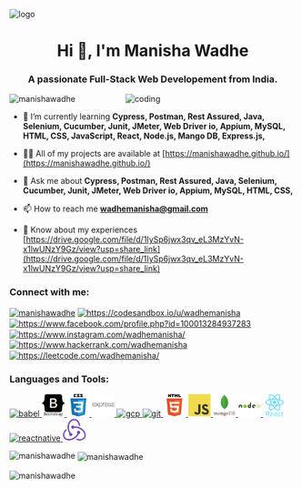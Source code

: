 ![logo](https://github.com/manishawadhe/manishawadhe/blob/main/Github%20banner.png)

<h1 align="center">Hi 👋, I'm Manisha Wadhe</h1>
<h3 align="center">A passionate Full-Stack Web Developement from India.</h3>

<img align="right" alt="coding" width="300" src="https://user-images.githubusercontent.com/55389276/140866485-8fb1c876-9a8f-4d6a-98dc-08c4981eaf70.gif" />

<p align="left"> <img src="https://komarev.com/ghpvc/?username=manishawadhe&label=Profile%20views&color=0e75b6&style=flat" alt="manishawadhe" /> </p>

- 🌱 I’m currently learning **Cypress, Postman, Rest Assured, Java, Selenium, Cucumber, Junit, JMeter, Web Driver io, Appium, MySQL, HTML, CSS, JavaScript, React, Node.js, Mango DB, Express.js,**

- 👨‍💻 All of my projects are available at [https://manishawadhe.github.io/](https://manishawadhe.github.io/)

- 💬 Ask me about **Cypress, Postman, Rest Assured, Java, Selenium, Cucumber, Junit, JMeter, Web Driver io, Appium, MySQL, HTML, CSS,**

- 📫 How to reach me **wadhemanisha@gmail.com**

- 📄 Know about my experiences [https://drive.google.com/file/d/1IySp6jwx3qv_eL3MzYvN-x1lwUNzY9Gz/view?usp=share_link](https://drive.google.com/file/d/1IySp6jwx3qv_eL3MzYvN-x1lwUNzY9Gz/view?usp=share_link)

<h3 align="left">Connect with me:</h3>
<p align="left">
<a href="https://twitter.com/manishawadhe" target="blank"><img align="center" src="https://raw.githubusercontent.com/rahuldkjain/github-profile-readme-generator/master/src/images/icons/Social/twitter.svg" alt="manishawadhe" height="30" width="40" /></a>
<a href="https://codesandbox.com/https://codesandbox.io/u/wadhemanisha" target="blank"><img align="center" src="https://raw.githubusercontent.com/rahuldkjain/github-profile-readme-generator/master/src/images/icons/Social/codesandbox.svg" alt="https://codesandbox.io/u/wadhemanisha" height="30" width="40" /></a>
<a href="https://fb.com/https://www.facebook.com/profile.php?id=100013284937283" target="blank"><img align="center" src="https://raw.githubusercontent.com/rahuldkjain/github-profile-readme-generator/master/src/images/icons/Social/facebook.svg" alt="https://www.facebook.com/profile.php?id=100013284937283" height="30" width="40" /></a>
<a href="https://instagram.com/https://www.instagram.com/wadhemanisha/" target="blank"><img align="center" src="https://raw.githubusercontent.com/rahuldkjain/github-profile-readme-generator/master/src/images/icons/Social/instagram.svg" alt="https://www.instagram.com/wadhemanisha/" height="30" width="40" /></a>
<a href="https://www.hackerrank.com/https://www.hackerrank.com/wadhemanisha" target="blank"><img align="center" src="https://raw.githubusercontent.com/rahuldkjain/github-profile-readme-generator/master/src/images/icons/Social/hackerrank.svg" alt="https://www.hackerrank.com/wadhemanisha" height="30" width="40" /></a>
<a href="https://www.leetcode.com/https://leetcode.com/wadhemanisha/" target="blank"><img align="center" src="https://raw.githubusercontent.com/rahuldkjain/github-profile-readme-generator/master/src/images/icons/Social/leet-code.svg" alt="https://leetcode.com/wadhemanisha/" height="30" width="40" /></a>
</p>

<h3 align="left">Languages and Tools:</h3>
<p align="left"> <a href="https://babeljs.io/" target="_blank" rel="noreferrer"> <img src="https://www.vectorlogo.zone/logos/babeljs/babeljs-icon.svg" alt="babel" width="40" height="40"/> </a> <a href="https://getbootstrap.com" target="_blank" rel="noreferrer"> <img src="https://raw.githubusercontent.com/devicons/devicon/master/icons/bootstrap/bootstrap-plain-wordmark.svg" alt="bootstrap" width="40" height="40"/> </a> <a href="https://www.w3schools.com/css/" target="_blank" rel="noreferrer"> <img src="https://raw.githubusercontent.com/devicons/devicon/master/icons/css3/css3-original-wordmark.svg" alt="css3" width="40" height="40"/> </a> <a href="https://expressjs.com" target="_blank" rel="noreferrer"> <img src="https://raw.githubusercontent.com/devicons/devicon/master/icons/express/express-original-wordmark.svg" alt="express" width="40" height="40"/> </a> <a href="https://cloud.google.com" target="_blank" rel="noreferrer"> <img src="https://www.vectorlogo.zone/logos/google_cloud/google_cloud-icon.svg" alt="gcp" width="40" height="40"/> </a> <a href="https://git-scm.com/" target="_blank" rel="noreferrer"> <img src="https://www.vectorlogo.zone/logos/git-scm/git-scm-icon.svg" alt="git" width="40" height="40"/> </a> <a href="https://www.w3.org/html/" target="_blank" rel="noreferrer"> <img src="https://raw.githubusercontent.com/devicons/devicon/master/icons/html5/html5-original-wordmark.svg" alt="html5" width="40" height="40"/> </a> <a href="https://developer.mozilla.org/en-US/docs/Web/JavaScript" target="_blank" rel="noreferrer"> <img src="https://raw.githubusercontent.com/devicons/devicon/master/icons/javascript/javascript-original.svg" alt="javascript" width="40" height="40"/> </a> <a href="https://www.mongodb.com/" target="_blank" rel="noreferrer"> <img src="https://raw.githubusercontent.com/devicons/devicon/master/icons/mongodb/mongodb-original-wordmark.svg" alt="mongodb" width="40" height="40"/> </a> <a href="https://nodejs.org" target="_blank" rel="noreferrer"> <img src="https://raw.githubusercontent.com/devicons/devicon/master/icons/nodejs/nodejs-original-wordmark.svg" alt="nodejs" width="40" height="40"/> </a> <a href="https://reactjs.org/" target="_blank" rel="noreferrer"> <img src="https://raw.githubusercontent.com/devicons/devicon/master/icons/react/react-original-wordmark.svg" alt="react" width="40" height="40"/> </a> <a href="https://reactnative.dev/" target="_blank" rel="noreferrer"> <img src="https://reactnative.dev/img/header_logo.svg" alt="reactnative" width="40" height="40"/> </a> <a href="https://redux.js.org" target="_blank" rel="noreferrer"> <img src="https://raw.githubusercontent.com/devicons/devicon/master/icons/redux/redux-original.svg" alt="redux" width="40" height="40"/> </a> </p>

<p><img align="left" src="https://github-readme-stats.vercel.app/api/top-langs?username=manishawadhe&show_icons=true&locale=en&layout=compact" alt="manishawadhe" /></p>

<p>&nbsp;<img align="center" src="https://github-readme-stats.vercel.app/api?username=manishawadhe&show_icons=true&locale=en" alt="manishawadhe" /></p>

<p><img align="center" src="https://github-readme-streak-stats.herokuapp.com/?user=manishawadhe&" alt="manishawadhe" /></p>
